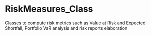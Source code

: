 # RiskMeasures_Class
Classes to compute risk metrics such as Value at Risk and Expected Shortfall, Portfolio VaR analysis and risk reports elaboration
